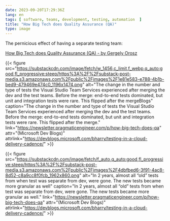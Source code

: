```yaml
---
date: 2023-09-20T17:29:36Z
lang: en
tags: [ software, teams, development, testing, automation  ]
title: "How Big Tech does Quality Assurance (QA)"
type: image
---
```


The pernicious effect of having a separate testing team:

[How Big Tech does Quality Assurance (QA) - by Gergely Orosz](https://newsletter.pragmaticengineer.com/p/how-big-tech-does-qa)

{{< figure src="https://substackcdn.com/image/fetch/w_1456,c_limit,f_webp,q_auto:good,fl_progressive:steep/https%3A%2F%2Fsubstack-post-media.s3.amazonaws.com%2Fpublic%2Fimages%2F1e81e583-e788-4b1b-bed9-479469e474c0_1196x1474.png" alt="The change in the number and type of tests the Visual Studio Team Services experienced after merging the dev and the test teams. Before the merge: end-to-end tests dominated, but unit and integration tests were rare. This flipped after the mergeBlogs" caption="The change in the number and type of tests the Visual Studio Team Services experienced after merging the dev and the test teams. Before the merge: end-to-end tests dominated, but unit and integration tests were rare. This flipped after the merge." link="https://newsletter.pragmaticengineer.com/p/how-big-tech-does-qa" attr="(Microsoft Dev Blogs)" attrlink="https://devblogs.microsoft.com/bharry/testing-in-a-cloud-delivery-cadence/" >}}

{{< figure src="https://substackcdn.com/image/fetch/f_auto,q_auto:good,fl_progressive:steep/https%3A%2F%2Fsubstack-post-media.s3.amazonaws.com%2Fpublic%2Fimages%2F4dbfbed6-3f91-4ac8-8d52-c8a9cc8f0fcb_1962x860.png" alt="In 2 years, almost all “old” tests from when test was separate from dev, were gone. The new tests became more granular as well" caption="In 2 years, almost all “old” tests from when test was separate from dev, were gone. The new tests became more granular as well." link="https://newsletter.pragmaticengineer.com/p/how-big-tech-does-qa" attr="(Microsoft Dev Blogs)" attrlink="https://devblogs.microsoft.com/bharry/testing-in-a-cloud-delivery-cadence/" >}}

